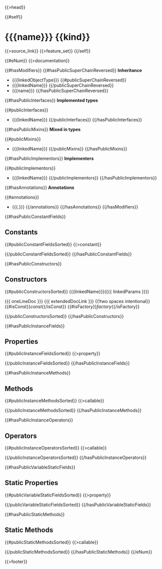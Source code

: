{{>head}}

{{#self}}
# {{{name}}} {{kind}}

{{>source_link}}
{{>feature_set}}
{{/self}}

{{#eNum}}
{{>documentation}}

{{#hasModifiers}}
{{#hasPublicSuperChainReversed}}
**Inheritance**

- {{{linkedObjectType}}}
{{#publicSuperChainReversed}}
- {{{linkedName}}}
{{/publicSuperChainReversed}}
- {{{name}}}
{{/hasPublicSuperChainReversed}}

{{#hasPublicInterfaces}}
**Implemented types**

{{#publicInterfaces}}
- {{{linkedName}}}
{{/publicInterfaces}}
{{/hasPublicInterfaces}}

{{#hasPublicMixins}}
**Mixed in types**

{{#publicMixins}}
- {{{linkedName}}}
{{/publicMixins}}
{{/hasPublicMixins}}

{{#hasPublicImplementors}}
**Implementers**

{{#publicImplementors}}
- {{{linkedName}}}
{{/publicImplementors}}
{{/hasPublicImplementors}}

{{#hasAnnotations}}
**Annotations**

{{#annotations}}
- {{{.}}}
{{/annotations}}
{{/hasAnnotations}}
{{/hasModifiers}}

{{#hasPublicConstantFields}}
## Constants

{{#publicConstantFieldsSorted}}
{{>constant}}

{{/publicConstantFieldsSorted}}
{{/hasPublicConstantFields}}

{{#hasPublicConstructors}}
## Constructors

{{#publicConstructorsSorted}}
{{{linkedName}}}({{{ linkedParams }}})

{{{ oneLineDoc }}} {{{ extendedDocLink }}}  {{!two spaces intentional}}
{{#isConst}}_const_{{/isConst}} {{#isFactory}}_factory_{{/isFactory}}

{{/publicConstructorsSorted}}
{{/hasPublicConstructors}}

{{#hasPublicInstanceFields}}
## Properties

{{#publicInstanceFieldsSorted}}
{{>property}}

{{/publicInstanceFieldsSorted}}
{{/hasPublicInstanceFields}}

{{#hasPublicInstanceMethods}}
## Methods

{{#publicInstanceMethodsSorted}}
{{>callable}}

{{/publicInstanceMethodsSorted}}
{{/hasPublicInstanceMethods}}

{{#hasPublicInstanceOperators}}
## Operators

{{#publicInstanceOperatorsSorted}}
{{>callable}}

{{/publicInstanceOperatorsSorted}}
{{/hasPublicInstanceOperators}}

{{#hasPublicVariableStaticFields}}
## Static Properties

{{#publicVariableStaticFieldsSorted}}
{{>property}}

{{/publicVariableStaticFieldsSorted}}
{{/hasPublicVariableStaticFields}}

{{#hasPublicStaticMethods}}
## Static Methods

{{#publicStaticMethodsSorted}}
{{>callable}}

{{/publicStaticMethodsSorted}}
{{/hasPublicStaticMethods}}
{{/eNum}}

{{>footer}}
